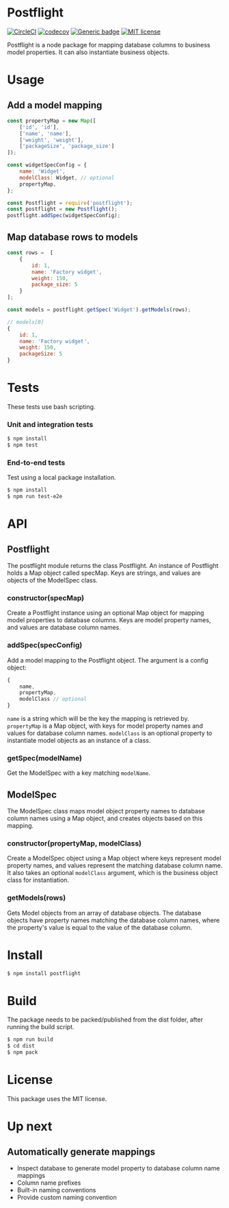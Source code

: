 # Postflight

[![CircleCI](https://circleci.com/gh/marcusfoertsch/postflight/tree/master.svg?style=shield)](https://circleci.com/gh/marcusfoertsch/postflight/tree/master) [![codecov](https://codecov.io/gh/marcusfoertsch/postflight/branch/master/graph/badge.svg)](https://codecov.io/gh/marcusfoertsch/postflight) [![Generic badge](https://img.shields.io/badge/style-Airbnb-green.svg)](https://shields.io/) [![MIT license](https://img.shields.io/badge/License-MIT-blue.svg)](https://lbesson.mit-license.org/)

Postflight is a node package for mapping database columns to business model properties. It can also instantiate business objects. 

# Usage

## Add a model mapping
```javascript
const propertyMap = new Map([
    ['id', 'id'],
    ['name', 'name'],
    ['weight', 'weight'],
    ['packageSize', 'package_size']
]);

const widgetSpecConfig = {
    name: 'Widget',
    modelClass: Widget, // optional
    propertyMap,
};

const Postflight = require('postflight');
const postflight = new Postflight();
postflight.addSpec(widgetSpecConfig);
```

## Map database rows to models

```javascript
const rows =  [
    {
        id: 1,
        name: 'Factory widget',
        weight: 150,
        package_size: 5
    }
];

const models = postflight.getSpec('Widget').getModels(rows);
```

```javascript
// models[0]
{
    id: 1,
    name: 'Factory widget',
    weight: 150,
    packageSize: 5
}
```
    

# Tests

These tests use bash scripting.

### Unit and integration tests

```bash
$ npm install
$ npm test
```

### End-to-end tests

Test using a local package installation.

```bash
$ npm install
$ npm run test-e2e
```

# API

## Postflight

The postflight module returns the class Postflight. An instance of Postflight holds a Map object called specMap. Keys are strings, and values are objects of the ModelSpec class.

### constructor(specMap)

Create a Postflight instance using an optional Map object for mapping model properties to database columns. Keys are model property names, and values are database column names.

### addSpec(specConfig)

Add a model mapping to the Postflight object. The argument is a config object:

```javascript
{
    name,
    propertyMap,
    modelClass // optional
}
```

`name` is a string which will be the key the mapping is retrieved by.
`propertyMap` is a Map object, with keys for model property names and values for database column names.
`modelClass` is an optional property to instantiate model objects as an instance of a class.

### getSpec(modelName)

Get the ModelSpec with a key matching `modelName`.

## ModelSpec

The ModelSpec class maps model object property names to database column names using a Map object, and creates objects based on this mapping.

### constructor(propertyMap, modelClass)

Create a ModelSpec object using a Map object where keys represent model property names, and values represent the matching database column name. It also takes an optional `modelClass` argument, which is the business object class for instantiation.

### getModels(rows)

Gets Model objects from an array of database objects. The database objects have property names matching the database column names, where the property's value is equal to the value of the database column.

# Install

```bash
$ npm install postflight
```

# Build

The package needs to be packed/published from the dist folder, after running the build script.

```bash
$ npm run build
$ cd dist
$ npm pack
```

# License

This package uses the MIT license.

# Up next

## Automatically generate mappings

* Inspect database to generate model property to database column name mappings
* Column name prefixes
* Built-in naming conventions
* Provide custom naming convention